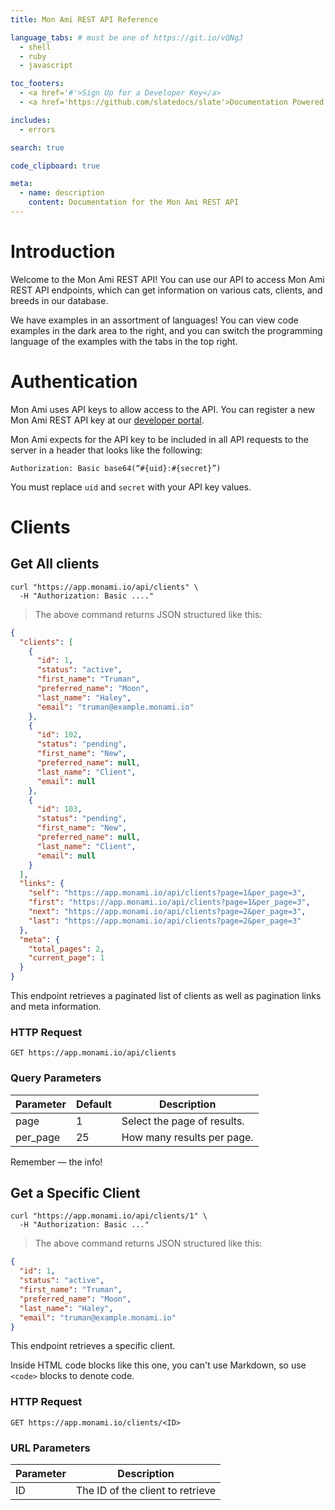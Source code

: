 ```yaml
---
title: Mon Ami REST API Reference

language_tabs: # must be one of https://git.io/vQNgJ
  - shell
  - ruby
  - javascript

toc_footers:
  - <a href='#'>Sign Up for a Developer Key</a>
  - <a href='https://github.com/slatedocs/slate'>Documentation Powered by Slate</a>

includes:
  - errors

search: true

code_clipboard: true

meta:
  - name: description
    content: Documentation for the Mon Ami REST API
---
```


# Introduction

Welcome to the Mon Ami REST API! You can use our API to access Mon Ami REST API endpoints, which can get information on various cats, clients, and breeds in our database.

We have examples in an assortment of languages! You can view code examples in the dark area to the right, and you can switch the programming language of the examples with the tabs in the top right.

# Authentication

Mon Ami uses API keys to allow access to the API. You can register a new Mon Ami REST API key at our [developer portal](https://example.com/developers).

Mon Ami expects for the API key to be included in all API requests to the server in a header that looks like the following:

`Authorization: Basic base64(“#{uid}:#{secret}”)`

<aside class="notice">
You must replace <code>uid</code> and <code>secret</code> with your API key values.
</aside>

# Clients

## Get All clients

```shell
curl "https://app.monami.io/api/clients" \
  -H "Authorization: Basic ...."
```

> The above command returns JSON structured like this:

```json
{
  "clients": [
    {
      "id": 1,
      "status": "active",
      "first_name": "Truman",
      "preferred_name": "Moon",
      "last_name": "Haley",
      "email": "truman@example.monami.io"
    },
    {
      "id": 102,
      "status": "pending",
      "first_name": "New",
      "preferred_name": null,
      "last_name": "Client",
      "email": null
    },
    {
      "id": 103,
      "status": "pending",
      "first_name": "New",
      "preferred_name": null,
      "last_name": "Client",
      "email": null
    }
  ],
  "links": {
    "self": "https://app.monami.io/api/clients?page=1&per_page=3",
    "first": "https://app.monami.io/api/clients?page=1&per_page=3",
    "next": "https://app.monami.io/api/clients?page=2&per_page=3",
    "last": "https://app.monami.io/api/clients?page=2&per_page=3"
  },
  "meta": {
    "total_pages": 2,
    "current_page": 1
  }
}
```

This endpoint retrieves a paginated list of clients as well as pagination links and meta information.

### HTTP Request

`GET https://app.monami.io/api/clients`

### Query Parameters

| Parameter | Default | Description                 |
| --------- | ------- | --------------------------- |
| page      | 1       | Select the page of results. |
| per_page  | 25      | How many results per page.  |

<aside class="success">
Remember — the info!
</aside>

## Get a Specific Client

```shell
curl "https://app.monami.io/api/clients/1" \
  -H "Authorization: Basic ..."
```

> The above command returns JSON structured like this:

```json
{
  "id": 1,
  "status": "active",
  "first_name": "Truman",
  "preferred_name": "Moon",
  "last_name": "Haley",
  "email": "truman@example.monami.io"
}
```

This endpoint retrieves a specific client.

<aside class="warning">Inside HTML code blocks like this one, you can't use Markdown, so use <code>&lt;code&gt;</code> blocks to denote code.</aside>

### HTTP Request

`GET https://app.monami.io/clients/<ID>`

### URL Parameters

| Parameter | Description                      |
| --------- | -------------------------------- |
| ID        | The ID of the client to retrieve |
